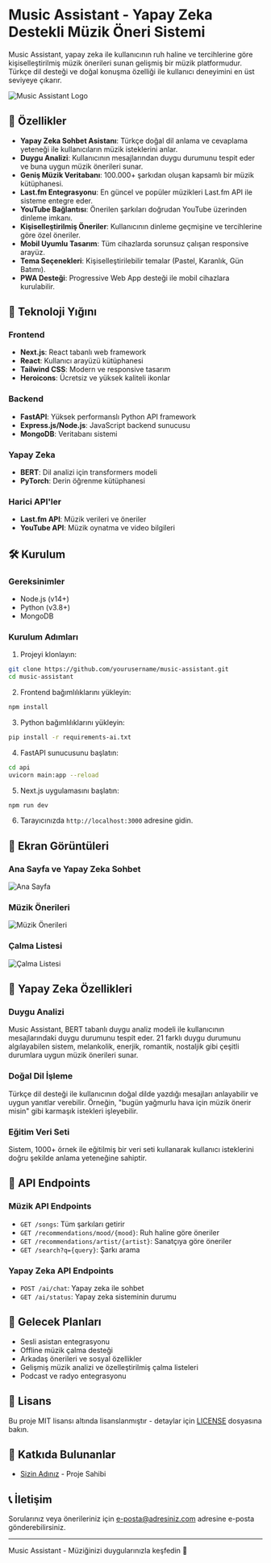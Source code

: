 # Music Assistant - Yapay Zeka Destekli Müzik Öneri Sistemi

Music Assistant, yapay zeka ile kullanıcının ruh haline ve tercihlerine göre kişiselleştirilmiş müzik önerileri sunan gelişmiş bir müzik platformudur. Türkçe dil desteği ve doğal konuşma özelliği ile kullanıcı deneyimini en üst seviyeye çıkarır.

![Music Assistant Logo](https://via.placeholder.com/800x200/9f7aea/ffffff?text=Music+Assistant)

## 🎵 Özellikler

- **Yapay Zeka Sohbet Asistanı**: Türkçe doğal dil anlama ve cevaplama yeteneği ile kullanıcıların müzik isteklerini anlar.
- **Duygu Analizi**: Kullanıcının mesajlarından duygu durumunu tespit eder ve buna uygun müzik önerileri sunar.
- **Geniş Müzik Veritabanı**: 100.000+ şarkıdan oluşan kapsamlı bir müzik kütüphanesi.
- **Last.fm Entegrasyonu**: En güncel ve popüler müzikleri Last.fm API ile sisteme entegre eder.
- **YouTube Bağlantısı**: Önerilen şarkıları doğrudan YouTube üzerinden dinleme imkanı.
- **Kişiselleştirilmiş Öneriler**: Kullanıcının dinleme geçmişine ve tercihlerine göre özel öneriler.
- **Mobil Uyumlu Tasarım**: Tüm cihazlarda sorunsuz çalışan responsive arayüz.
- **Tema Seçenekleri**: Kişiselleştirilebilir temalar (Pastel, Karanlık, Gün Batımı).
- **PWA Desteği**: Progressive Web App desteği ile mobil cihazlara kurulabilir.

## 🚀 Teknoloji Yığını

### Frontend

- **Next.js**: React tabanlı web framework
- **React**: Kullanıcı arayüzü kütüphanesi
- **Tailwind CSS**: Modern ve responsive tasarım
- **Heroicons**: Ücretsiz ve yüksek kaliteli ikonlar

### Backend

- **FastAPI**: Yüksek performanslı Python API framework
- **Express.js/Node.js**: JavaScript backend sunucusu
- **MongoDB**: Veritabanı sistemi

### Yapay Zeka

- **BERT**: Dil analizi için transformers modeli
- **PyTorch**: Derin öğrenme kütüphanesi

### Harici API'ler

- **Last.fm API**: Müzik verileri ve öneriler
- **YouTube API**: Müzik oynatma ve video bilgileri

## 🛠️ Kurulum

### Gereksinimler

- Node.js (v14+)
- Python (v3.8+)
- MongoDB

### Kurulum Adımları

1. Projeyi klonlayın:

```bash
git clone https://github.com/yourusername/music-assistant.git
cd music-assistant
```

2. Frontend bağımlılıklarını yükleyin:

```bash
npm install
```

3. Python bağımlılıklarını yükleyin:

```bash
pip install -r requirements-ai.txt
```

4. FastAPI sunucusunu başlatın:

```bash
cd api
uvicorn main:app --reload
```

5. Next.js uygulamasını başlatın:

```bash
npm run dev
```

6. Tarayıcınızda `http://localhost:3000` adresine gidin.

## 📱 Ekran Görüntüleri

### Ana Sayfa ve Yapay Zeka Sohbet

![Ana Sayfa](https://via.placeholder.com/800x450/9f7aea/ffffff?text=Music+Assistant+Home)

### Müzik Önerileri

![Müzik Önerileri](https://via.placeholder.com/800x450/4c51bf/ffffff?text=Music+Recommendations)

### Çalma Listesi

![Çalma Listesi](https://via.placeholder.com/800x450/ed8936/ffffff?text=Playlist+View)

## 🧠 Yapay Zeka Özellikleri

### Duygu Analizi

Music Assistant, BERT tabanlı duygu analiz modeli ile kullanıcının mesajlarındaki duygu durumunu tespit eder. 21 farklı duygu durumunu algılayabilen sistem, melankolik, enerjik, romantik, nostaljik gibi çeşitli durumlara uygun müzik önerileri sunar.

### Doğal Dil İşleme

Türkçe dil desteği ile kullanıcının doğal dilde yazdığı mesajları anlayabilir ve uygun yanıtlar verebilir. Örneğin, "bugün yağmurlu hava için müzik önerir misin" gibi karmaşık istekleri işleyebilir.

### Eğitim Veri Seti

Sistem, 1000+ örnek ile eğitilmiş bir veri seti kullanarak kullanıcı isteklerini doğru şekilde anlama yeteneğine sahiptir.

## 🔧 API Endpoints

### Müzik API Endpoints

- `GET /songs`: Tüm şarkıları getirir
- `GET /recommendations/mood/{mood}`: Ruh haline göre öneriler
- `GET /recommendations/artist/{artist}`: Sanatçıya göre öneriler
- `GET /search?q={query}`: Şarkı arama

### Yapay Zeka API Endpoints

- `POST /ai/chat`: Yapay zeka ile sohbet
- `GET /ai/status`: Yapay zeka sisteminin durumu

## 🔮 Gelecek Planları

- Sesli asistan entegrasyonu
- Offline müzik çalma desteği
- Arkadaş önerileri ve sosyal özellikler
- Gelişmiş müzik analizi ve özelleştirilmiş çalma listeleri
- Podcast ve radyo entegrasyonu

## 📜 Lisans

Bu proje MIT lisansı altında lisanslanmıştır - detaylar için [LICENSE](LICENSE) dosyasına bakın.

## 👥 Katkıda Bulunanlar

- [Sizin Adınız](https://github.com/yourusername) - Proje Sahibi

## 📞 İletişim

Sorularınız veya önerileriniz için [e-posta@adresiniz.com](mailto:e-posta@adresiniz.com) adresine e-posta gönderebilirsiniz.

---

Music Assistant - Müziğinizi duygularınızla keşfedin 🎵
